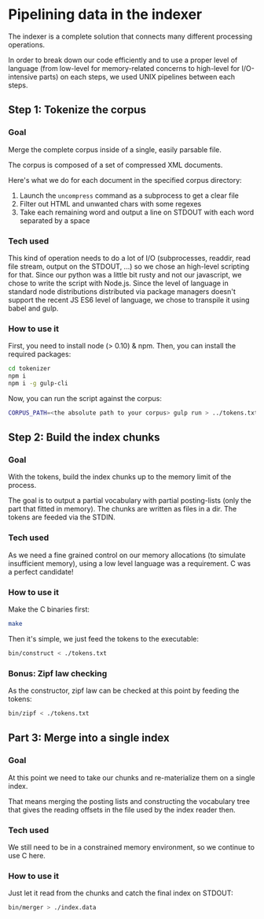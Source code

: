 Pipelining data in the indexer
==============================

The indexer is a complete solution that connects many different processing operations.

In order to break down our code efficiently and to use a proper level of language (from low-level for memory-related concerns to high-level for I/O-intensive parts) on each steps, we used UNIX pipelines between each steps.

Step 1: Tokenize the corpus
---------------------------

### Goal

Merge the complete corpus inside of a single, easily parsable file.

The corpus is composed of a set of compressed XML documents.

Here's what we do for each document in the specified corpus directory:

1. Launch the `uncompress` command as a subprocess to get a clear file
2. Filter out HTML and unwanted chars with some regexes
3. Take each remaining word and output a line on STDOUT with each word separated by a space

### Tech used

This kind of operation needs to do a lot of I/O (subprocesses, readdir, read file stream, output on the STDOUT, ...) so we chose an high-level scripting for that. Since our python was a little bit rusty and not our javascript, we chose to write the script with Node.js. Since the level of language in standard node distributions distributed via package managers doesn't support the recent JS ES6 level of language, we chose to transpile it using babel and gulp.

### How to use it

First, you need to install node (> 0.10) & npm. Then, you can install the required packages:

```sh
cd tokenizer
npm i 
npm i -g gulp-cli
```

Now, you can run the script against the corpus:

```sh
CORPUS_PATH=<the absolute path to your corpus> gulp run > ../tokens.txt
```

Step 2: Build the index chunks
------------------------------

### Goal

With the tokens, build the index chunks up to the memory limit of the process.

The goal is to output a partial vocabulary with partial posting-lists (only the part that fitted in memory). The chunks are written as files in a dir. The tokens are feeded via the STDIN.

### Tech used

As we need a fine grained control on our memory allocations (to simulate insufficient memory), using a low level language was a requirement. C was a perfect candidate!

### How to use it

Make the C binaries first:

```sh
make
```

Then it's simple, we just feed the tokens to the executable:

```sh
bin/construct < ./tokens.txt
```

### Bonus: Zipf law checking

As the constructor, zipf law can be checked at this point by feeding the tokens:

```sh
bin/zipf < ./tokens.txt
```

Part 3: Merge into a single index
---------------------------------

### Goal

At this point we need to take our chunks and re-materialize them on a single index.

That means merging the posting lists and constructing the vocabulary tree that gives the reading offsets in the file used by the index reader then.

### Tech used

We still need to be in a constrained memory environment, so we continue to use C here.

### How to use it

Just let it read from the chunks and catch the final index on STDOUT:

```sh
bin/merger > ./index.data
```

